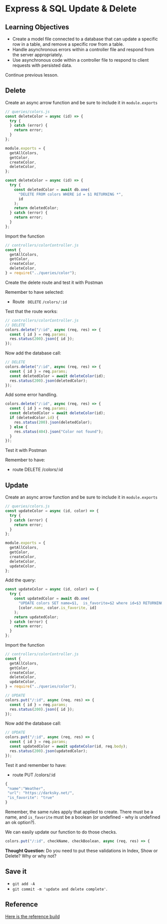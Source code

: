 # Express & SQL Update & Delete

## Learning Objectives

- Create a model file connected to a database that can update a specific row in a table, and remove a specific row from a table.
- Handle asynchronous errors within a controller file and respond from the server appropriately.
- Use asynchronous code within a controller file to respond to client requests with persisted data.

Continue previous lesson.

## Delete

Create an async arrow function and be sure to include it in `module.exports`

```js
// queries/colors.js
const deleteColor = async (id) => {
  try {
  } catch (error) {
    return error;
  }
};

module.exports = {
  getAllColors,
  getColor,
  createColor,
  deleteColor,
};
```

```js
const deleteColor = async (id) => {
  try {
    const deletedColor = await db.one(
      "DELETE FROM colors WHERE id = $1 RETURNING *",
      id
    );
    return deletedColor;
  } catch (error) {
    return error;
  }
};
```

Import the function

```js
// controllers/colorController.js
const {
  getAllColors,
  getColor,
  createColor,
  deleteColor,
} = require("../queries/color");
```

Create the delete route and test it with Postman

Remember to have selected:

- Route ` DELETE` `/colors/:id`

Test that the route works:

```js
// controllers/colorController.js
// DELETE
colors.delete("/:id", async (req, res) => {
  const { id } = req.params;
  res.status(200).json({ id });
});
```

Now add the database call:

```js
// DELETE
colors.delete("/:id", async (req, res) => {
  const { id } = req.params;
  const deletedColor = await deleteColor(id);
  res.status(200).json(deletedColor);
});
```

Add some error handling.

```js
colors.delete("/:id", async (req, res) => {
  const { id } = req.params;
  const deletedColor = await deleteColor(id);
  if (deletedColor.id) {
    res.status(200).json(deletedColor);
  } else {
    res.status(404).json("Color not found");
  }
});
```

Test it with Postman

Remember to have:

- route DELETE /colors/:id

## Update

Create an async arrow function and be sure to include it in `module.exports`

```js
// queries/colors.js
const updateColor = async (id, color) => {
  try {
  } catch (error) {
    return error;
  }
};

module.exports = {
  getAllColors,
  getColor,
  createColor,
  deleteColor,
  updateColor,
};
```

Add the query:

```js
const updateColor = async (id, color) => {
  try {
    const updatedColor = await db.one(
      "UPDATE colors SET name=$1,  is_favorite=$2 where id=$3 RETURNING *",
      [color.name, color.is_favorite, id]
    );
    return updatedColor;
  } catch (error) {
    return error;
  }
};
```

Import the function

```js
// controllers/colorController.js
const {
  getAllColors,
  getColor,
  createColor,
  deleteColor,
  updateColor,
} = require("../queries/color");
```

```js
// UPDATE
colors.put("/:id", async (req, res) => {
  const { id } = req.params;
  res.status(200).json({ id });
});
```

Now add the database call:

```js
// UPDATE
colors.put("/:id", async (req, res) => {
  const { id } = req.params;
  const updatedColor = await updateColor(id, req.body);
  res.status(200).json(updatedColor);
});
```

Test it and remember to have:

- route PUT /colors/:id

```js
{
 "name":"Weather",
 "url": "https://darksky.net/",
 "is_favorite": "true"
}
```

Remember, the same rules apply that applied to create. There must be a name, and `is_favorite` must be a boolean (or undefined - why is undefined an ok option?).

We can easily update our function to do those checks.

```js
colors.put("/:id", checkName, checkBoolean, async (req, res) => {
```

**Thought Question**: Do you need to put these validations in Index, Show or Delete? Why or why not?

## Save it

- `git add -A`
- `git commit -m 'update and delete complete'`.

## Reference

[Here is the reference build](https://github.com/pursuit-curriculum-resources/pre-reading-express-sql-seed-read/tree/update-delete)

